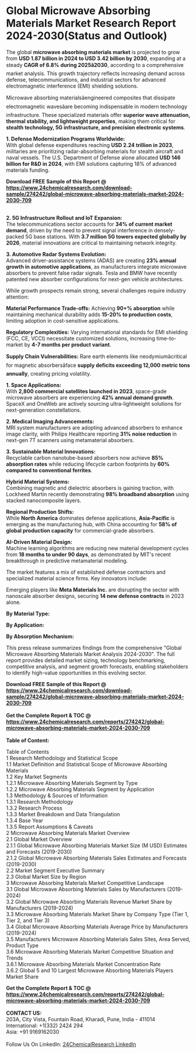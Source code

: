 <h1>Global Microwave Absorbing Materials Market Research Report 2024-2030(Status and Outlook)</h1><p>The global <strong>microwave absorbing materials market</strong> is projected to grow from <strong>USD 1.87 billion in 2024 to USD 3.42 billion by 2030</strong>, expanding at a steady <strong>CAGR of 6.8% during 2025â2030</strong>, according to a comprehensive market analysis. This growth trajectory reflects increasing demand across defense, telecommunications, and industrial sectors for advanced electromagnetic interference (EMI) shielding solutions.</p><p>Microwave absorbing materialsâengineered composites that dissipate electromagnetic wavesâare becoming indispensable in modern technology infrastructure. These specialized materials offer <strong>superior wave attenuation, thermal stability, and lightweight properties</strong>, making them critical for <strong>stealth technology, 5G infrastructure, and precision electronic systems</strong>.</p><p><strong>1. Defense Modernization Programs Worldwide:</strong><br>
With global defense expenditures reaching <strong>USD 2.24 trillion in 2023</strong>, militaries are prioritizing radar-absorbing materials for stealth aircraft and naval vessels. The U.S. Department of Defense alone allocated <strong>USD 146 billion for R&amp;D in 2024</strong>, with EMI solutions capturing 18% of advanced materials funding.</p><div><b>Download FREE Sample of this Report @ 
            <a href="https://www.24chemicalresearch.com/download-sample/274242/global-microwave-absorbing-materials-market-2024-2030-709">
            https://www.24chemicalresearch.com/download-sample/274242/global-microwave-absorbing-materials-market-2024-2030-709</a></b></div><br><p><strong>2. 5G Infrastructure Rollout and IoT Expansion:</strong><br>
The telecommunications sector accounts for <strong>34% of current market demand</strong>, driven by the need to prevent signal interference in densely-packed 5G base stations. With <strong>3.7 million 5G towers expected globally by 2026</strong>, material innovations are critical to maintaining network integrity.</p><p><strong>3. Automotive Radar Systems Evolution:</strong><br>
Advanced driver-assistance systems (ADAS) are creating <strong>23% annual growth in automotive applications</strong>, as manufacturers integrate microwave absorbers to prevent false radar signals. Tesla and BMW have recently patented new absorber configurations for next-gen vehicle architectures.</p><p>While growth prospects remain strong, several challenges require industry attention:</p><p><strong>Material Performance Trade-offs:</strong> Achieving <strong>90+% absorption</strong> while maintaining mechanical durability adds <strong>15-20% to production costs</strong>, limiting adoption in cost-sensitive applications.</p><p><strong>Regulatory Complexities:</strong> Varying international standards for EMI shielding (FCC, CE, VCCI) necessitate customized solutions, increasing time-to-market by <strong>4-7 months per product variant</strong>.</p><p><strong>Supply Chain Vulnerabilities:</strong> Rare earth elements like neodymiumâcritical for magnetic absorbersâface <strong>supply deficits exceeding 12,000 metric tons annually</strong>, creating pricing volatility.</p><p><strong>1. Space Applications:</strong><br>
With <strong>2,800 commercial satellites launched in 2023</strong>, space-grade microwave absorbers are experiencing <strong>42% annual demand growth</strong>. SpaceX and OneWeb are actively sourcing ultra-lightweight solutions for next-generation constellations.</p><p><strong>2. Medical Imaging Advancements:</strong><br>
MRI system manufacturers are adopting advanced absorbers to enhance image clarity, with Philips Healthcare reporting <strong>31% noise reduction</strong> in next-gen 7T scanners using metamaterial absorbers.</p><p><strong>3. Sustainable Material Innovations:</strong><br>
Recyclable carbon nanotube-based absorbers now achieve <strong>85% absorption rates</strong> while reducing lifecycle carbon footprints by <strong>60% compared to conventional ferrites</strong>.</p><p><strong>Hybrid Material Systems:</strong><br>
	Combining magnetic and dielectric absorbers is gaining traction, with Lockheed Martin recently demonstrating <strong>98% broadband absorption</strong> using stacked nanocomposite layers.</p><p><strong>Regional Production Shifts:</strong><br>
	While <strong>North America</strong> dominates defense applications, <strong>Asia-Pacific</strong> is emerging as the manufacturing hub, with China accounting for <strong>58% of global production capacity</strong> for commercial-grade absorbers.</p><p><strong>AI-Driven Material Design:</strong><br>
	Machine learning algorithms are reducing new material development cycles from <strong>18 months to under 90 days</strong>, as demonstrated by MIT's recent breakthrough in predictive metamaterial modeling.</p><p>The market features a mix of established defense contractors and specialized material science firms. Key innovators include:</p><p>Emerging players like <strong>Meta Materials Inc.</strong> are disrupting the sector with nanoscale absorber designs, securing <strong>14 new defense contracts</strong> in 2023 alone.</p><p><strong>By Material Type:</strong></p><p><strong>By Application:</strong></p><p><strong>By Absorption Mechanism:</strong></p><p>This press release summarizes findings from the comprehensive "Global Microwave Absorbing Materials Market Analysis 2024-2030". The full report provides detailed market sizing, technology benchmarking, competitive analysis, and segment growth forecasts, enabling stakeholders to identify high-value opportunities in this evolving sector.</p><div><b>Download FREE Sample of this Report @ 
            <a href="https://www.24chemicalresearch.com/download-sample/274242/global-microwave-absorbing-materials-market-2024-2030-709">
            https://www.24chemicalresearch.com/download-sample/274242/global-microwave-absorbing-materials-market-2024-2030-709</a></b></div><br><div><b>Get the Complete Report & TOC @ 
            <a href="https://www.24chemicalresearch.com/reports/274242/global-microwave-absorbing-materials-market-2024-2030-709">
            https://www.24chemicalresearch.com/reports/274242/global-microwave-absorbing-materials-market-2024-2030-709</a></b></div><br>
            <b>Table of Content:</b><p>Table of Contents<br />
1 Research Methodology and Statistical Scope<br />
1.1 Market Definition and Statistical Scope of Microwave Absorbing Materials<br />
1.2 Key Market Segments<br />
1.2.1 Microwave Absorbing Materials Segment by Type<br />
1.2.2 Microwave Absorbing Materials Segment by Application<br />
1.3 Methodology & Sources of Information<br />
1.3.1 Research Methodology<br />
1.3.2 Research Process<br />
1.3.3 Market Breakdown and Data Triangulation<br />
1.3.4 Base Year<br />
1.3.5 Report Assumptions & Caveats<br />
2 Microwave Absorbing Materials Market Overview<br />
2.1 Global Market Overview<br />
2.1.1 Global Microwave Absorbing Materials Market Size (M USD) Estimates and Forecasts (2019-2030)<br />
2.1.2 Global Microwave Absorbing Materials Sales Estimates and Forecasts (2019-2030)<br />
2.2 Market Segment Executive Summary<br />
2.3 Global Market Size by Region<br />
3 Microwave Absorbing Materials Market Competitive Landscape<br />
3.1 Global Microwave Absorbing Materials Sales by Manufacturers (2019-2024)<br />
3.2 Global Microwave Absorbing Materials Revenue Market Share by Manufacturers (2019-2024)<br />
3.3 Microwave Absorbing Materials Market Share by Company Type (Tier 1, Tier 2, and Tier 3)<br />
3.4 Global Microwave Absorbing Materials Average Price by Manufacturers (2019-2024)<br />
3.5 Manufacturers Microwave Absorbing Materials Sales Sites, Area Served, Product Type<br />
3.6 Microwave Absorbing Materials Market Competitive Situation and Trends<br />
3.6.1 Microwave Absorbing Materials Market Concentration Rate<br />
3.6.2 Global 5 and 10 Largest Microwave Absorbing Materials Players Market Share </p><div><b>Get the Complete Report & TOC @ 
            <a href="https://www.24chemicalresearch.com/reports/274242/global-microwave-absorbing-materials-market-2024-2030-709">
            https://www.24chemicalresearch.com/reports/274242/global-microwave-absorbing-materials-market-2024-2030-709</a></b></div><br><b>CONTACT US:</b><br>
            203A, City Vista, Fountain Road, Kharadi, Pune, India - 411014<br>
            International: +1(332) 2424 294<br>
            Asia: +91 9169162030 <br><br>
            Follow Us On LinkedIn: <a href="https://www.linkedin.com/company/24chemicalresearch/">24ChemicalResearch LinkedIn</a>